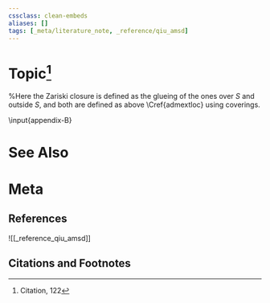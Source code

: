 ```yaml
---
cssclass: clean-embeds
aliases: []
tags: [_meta/literature_note, _reference/qiu_amsd]
---
```

# Topic[^1]

%Here the Zariski closure is defined as the glueing of the ones over $S$ and outside $S$, and both are defined as  above \Cref{admextloc} using coverings.







 
\input{appendix-B}



# See Also

# Meta
## References
![[_reference_qiu_amsd]]


## Citations and Footnotes
[^1]: Citation, 122